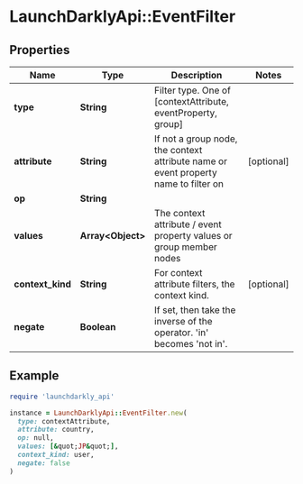 # LaunchDarklyApi::EventFilter

## Properties

| Name | Type | Description | Notes |
| ---- | ---- | ----------- | ----- |
| **type** | **String** | Filter type. One of [contextAttribute, eventProperty, group] |  |
| **attribute** | **String** | If not a group node, the context attribute name or event property name to filter on | [optional] |
| **op** | **String** |  |  |
| **values** | **Array&lt;Object&gt;** | The context attribute / event property values or group member nodes |  |
| **context_kind** | **String** | For context attribute filters, the context kind. | [optional] |
| **negate** | **Boolean** | If set, then take the inverse of the operator. &#39;in&#39; becomes &#39;not in&#39;. |  |

## Example

```ruby
require 'launchdarkly_api'

instance = LaunchDarklyApi::EventFilter.new(
  type: contextAttribute,
  attribute: country,
  op: null,
  values: [&quot;JP&quot;],
  context_kind: user,
  negate: false
)
```

